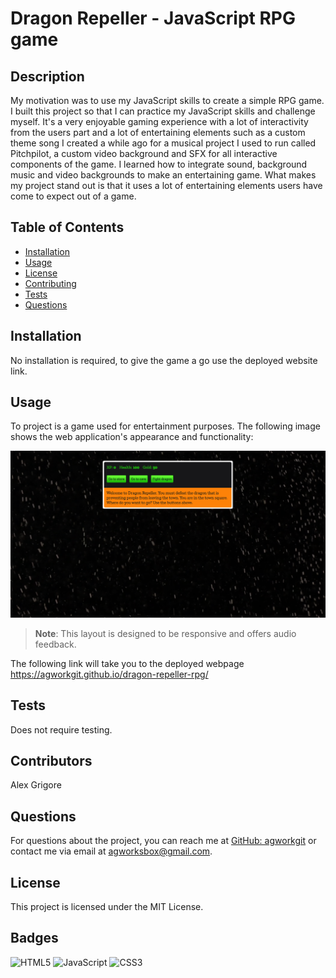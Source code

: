 # Dragon Repeller - JavaScript RPG game

## Description
My motivation was to use my JavaScript skills to create a simple RPG game.
I built this project so that I can practice my JavaScript skills and challenge myself.
It's a very enjoyable gaming experience with a lot of interactivity from the users part and a lot of entertaining elements such as a custom theme song I created a while ago for a musical project I used to run called Pitchpilot, a custom video background and SFX for all interactive components of the game.
I learned how to integrate sound, background music and video backgrounds to make an entertaining game.
What makes my project stand out is that it uses a lot of entertaining elements users have come to expect out of a game.

## Table of Contents
- [Installation](#installation)
- [Usage](#usage)
- [License](#license)
- [Contributing](#contributing)
- [Tests](#tests)
- [Questions](#questions)

## Installation
No installation is required, to give the game a go use the deployed website link.

## Usage
To project is a game used for entertainment purposes.
The following image shows the web application's appearance and functionality:

![This web app is built with the use of pure HTML, CSS and JS.](./resources/demo.png)

> **Note**: This layout is designed to be responsive and offers audio feedback.

The following link will take you to the deployed webpage <https://agworkgit.github.io/dragon-repeller-rpg/>


## Tests
Does not require testing.

## Contributors
Alex Grigore

## Questions
For questions about the project, you can reach me at [GitHub: agworkgit](https://github.com/agworkgit) or contact me via email at agworksbox@gmail.com.

## License
This project is licensed under the MIT License.

## Badges

![HTML5](https://img.shields.io/badge/html5-%23E34F26.svg?style=for-the-badge&logo=html5&logoColor=white)
![JavaScript](https://img.shields.io/badge/javascript-%23323330.svg?style=for-the-badge&logo=javascript&logoColor=%23F7DF1E)
![CSS3](https://img.shields.io/badge/css3-%231572B6.svg?style=for-the-badge&logo=css3&logoColor=white)
